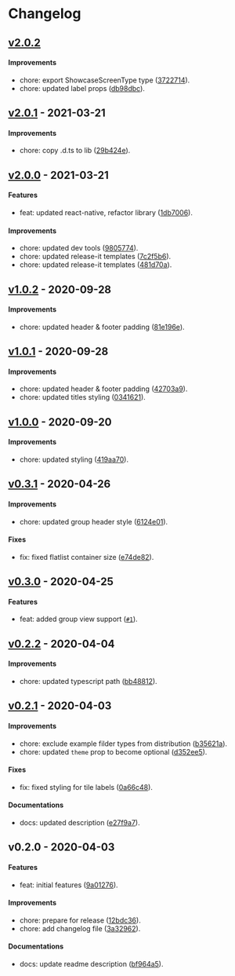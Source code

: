 # Changelog

## [v2.0.2](https://github.com/gorhom/showcase-template/compare/v2.0.1...v2.0.2)

#### Improvements

- chore: export ShowcaseScreenType type ([3722714](https://github.com/gorhom/showcase-template/commit/3722714c623786eaf700c51926e4fa449c21adff)).
- chore: updated label props ([db98dbc](https://github.com/gorhom/showcase-template/commit/db98dbc032fbe09a92d4e99a5bae122ff5d35d8c)).

## [v2.0.1](https://github.com/gorhom/showcase-template/compare/v2.0.0...v2.0.1) - 2021-03-21

#### Improvements

- chore: copy .d.ts to lib ([29b424e](https://github.com/gorhom/showcase-template/commit/29b424e8ea0b9289b6ad836fb4c452d93064f87a)).

## [v2.0.0](https://github.com/gorhom/showcase-template/compare/v1.0.2...v2.0.0) - 2021-03-21

#### Features

- feat: updated react-native, refactor library ([1db7006](https://github.com/gorhom/showcase-template/commit/1db70060b13fe788bdc9d32a91bef8f62f85ee40)).

#### Improvements

- chore: updated dev tools ([9805774](https://github.com/gorhom/showcase-template/commit/980577409bc7e0c7d8d2a850b60a468aadf86922)).
- chore: updated release-it templates ([7c2f5b6](https://github.com/gorhom/showcase-template/commit/7c2f5b6acbc04c19097e7cab479feb1d95c8330e)).
- chore: updated release-it templates ([481d70a](https://github.com/gorhom/showcase-template/commit/481d70af1bb90f6fab045a6ca04cc3bcf263e9c3)).

## [v1.0.2](https://github.com/gorhom/showcase-template/compare/v1.0.1...v1.0.2) - 2020-09-28

#### Improvements

- chore: updated header & footer padding ([81e196e](https://github.com/gorhom/showcase-template/commit/81e196eac6b18090a618199b48f6399c4fb31b5e)).

## [v1.0.1](https://github.com/gorhom/showcase-template/compare/v1.0.0...v1.0.1) - 2020-09-28

#### Improvements

- chore: updated header & footer padding ([42703a9](https://github.com/gorhom/showcase-template/commit/42703a96e3414a1c2816826cabbe8b403d0311b6)).
- chore: updated titles styling ([0341621](https://github.com/gorhom/showcase-template/commit/034162135e0a93b4b7cffba1c700c875b75dc7cb)).

## [v1.0.0](https://github.com/gorhom/showcase-template/compare/v0.3.1...v1.0.0) - 2020-09-20

#### Improvements

- chore: updated styling ([419aa70](https://github.com/gorhom/showcase-template/commit/419aa700e57b3f73c52763bca3b3d5588687d82d)).

## [v0.3.1](https://github.com/gorhom/showcase-template/compare/v0.3.0...v0.3.1) - 2020-04-26

#### Improvements

- chore: updated group header style ([6124e01](https://github.com/gorhom/showcase-template/commit/6124e01f3a0fdce942d7645f5ea2bb7d3f9ed135)).

#### Fixes

- fix: fixed flatlist container size ([e74de82](https://github.com/gorhom/showcase-template/commit/e74de8298cbe416f2d4ffbdaebdb34c4aea0c35f)).

## [v0.3.0](https://github.com/gorhom/showcase-template/compare/v0.2.2...v0.3.0) - 2020-04-25

#### Features

- feat: added group view support ([`#1`](https://github.com/gorhom/showcase-template/pull/1)).

## [v0.2.2](https://github.com/gorhom/showcase-template/compare/v0.2.1...v0.2.2) - 2020-04-04

#### Improvements

- chore: updated typescript path ([bb48812](https://github.com/gorhom/showcase-template/commit/bb488123bf9f266a4e88885c2ada32cb4cbfd8bd)).

## [v0.2.1](https://github.com/gorhom/showcase-template/compare/v0.2.0...v0.2.1) - 2020-04-03

#### Improvements

- chore: exclude example filder types from distribution ([b35621a](https://github.com/gorhom/showcase-template/commit/b35621ad6b93fc774ccb5bb089478defb09a8ed2)).
- chore: updated `theme` prop to become optional ([d352ee5](https://github.com/gorhom/showcase-template/commit/d352ee558effcf68803162594d1e4feb97ab4d4f)).

#### Fixes

- fix: fixed styling for tile labels ([0a66c48](https://github.com/gorhom/showcase-template/commit/0a66c48631ee1d465b50460af3bc3bdbce25d1cd)).

#### Documentations

- docs: updated description ([e27f9a7](https://github.com/gorhom/showcase-template/commit/e27f9a755913d967b8ff13fd475063c7bc687302)).

## v0.2.0 - 2020-04-03

#### Features

- feat: initial features ([9a01276](https://github.com/gorhom/showcase-template/commit/9a01276c293f548d4cc3fb201b122a5da419548b)).

#### Improvements

- chore: prepare for release ([12bdc36](https://github.com/gorhom/showcase-template/commit/12bdc36d2b99dabef6110d9e5ea55bc9be99a5cb)).
- chore: add changelog file ([3a32962](https://github.com/gorhom/showcase-template/commit/3a3296234d15de0e659ef48a9472ef9306d7f49c)).

#### Documentations

- docs: update readme description ([bf964a5](https://github.com/gorhom/showcase-template/commit/bf964a564110eeddc40254883cec5d81373fc04b)).

